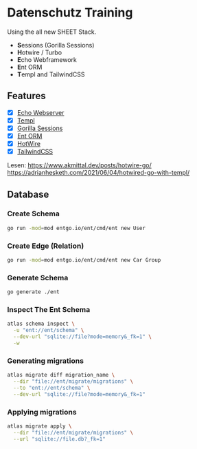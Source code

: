 # Datenschutz Training

Using the all new SHEET Stack.

- <b>S</b>essions (Gorilla Sessions)
- <b>H</b>otwire / Turbo
- <b>E</b>cho Webframework
- <b>E</b>nt ORM
- <b>T</b>empl and TailwindCSS

## Features

- [x] [Echo Webserver](https://echo.labstack.com)
- [x] [Templ](https://templ.guide)
- [x] [Gorilla Sessions](https://gorilla.github.io)
- [x] [Ent ORM](https://entgo.io/docs/getting-started)
- [x] [HotWire](https://hotwired.dev)
- [x] [TailwindCSS](https://tailwindcss.com)

Lesen:
https://www.akmittal.dev/posts/hotwire-go/
https://adrianhesketh.com/2021/06/04/hotwired-go-with-templ/

## Database

### Create Schema

```bash
go run -mod=mod entgo.io/ent/cmd/ent new User
```

### Create Edge (Relation)

```bash
go run -mod=mod entgo.io/ent/cmd/ent new Car Group
```

### Generate Schema

```bash
go generate ./ent
```

### Inspect The Ent Schema

```bash
atlas schema inspect \
  -u "ent://ent/schema" \
  --dev-url "sqlite://file?mode=memory&_fk=1" \
  -w
```

### Generating migrations

```bash
atlas migrate diff migration_name \
  --dir "file://ent/migrate/migrations" \
  --to "ent://ent/schema" \
  --dev-url "sqlite://file?mode=memory&_fk=1"
```

### Applying migrations

```bash
atlas migrate apply \
  --dir "file://ent/migrate/migrations" \
  --url "sqlite://file.db?_fk=1"
```

